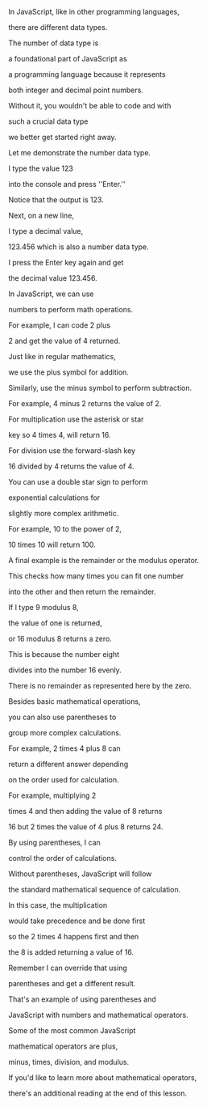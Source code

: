 In JavaScript, like in other programming languages, 

there are different data types. 

The number of data type is 

a foundational part of JavaScript as 

a programming language because it represents 

both integer and decimal point numbers. 

Without it, you wouldn't be able to code and with 

such a crucial data type 

we better get started right away. 

Let me demonstrate the number data type. 

I type the value 123 

into the console and press ''Enter.'' 

Notice that the output is 123. 

Next, on a new line, 

I type a decimal value, 

123.456 which is also a number data type. 

I press the Enter key again and get 

the decimal value 123.456. 

In JavaScript, we can use 

numbers to perform math operations. 

For example, I can code 2 plus 

2 and get the value of 4 returned. 

Just like in regular mathematics, 

we use the plus symbol for addition. 

Similarly, use the minus symbol to perform subtraction. 

For example, 4 minus 2 returns the value of 2. 

For multiplication use the asterisk or star 

key so 4 times 4, will return 16. 

For division use the forward-slash key 

16 divided by 4 returns the value of 4. 

You can use a double star sign to perform 

exponential calculations for 

slightly more complex arithmetic. 

For example, 10 to the power of 2, 

10 times 10 will return 100. 

A final example is the remainder or the modulus operator. 

This checks how many times you can fit one number 

into the other and then return the remainder. 

If I type 9 modulus 8, 

the value of one is returned, 

or 16 modulus 8 returns a zero. 

This is because the number eight 

divides into the number 16 evenly. 

There is no remainder as represented here by the zero. 

Besides basic mathematical operations, 

you can also use parentheses to 

group more complex calculations. 

For example, 2 times 4 plus 8 can 

return a different answer depending 

on the order used for calculation. 

For example, multiplying 2 

times 4 and then adding the value of 8 returns 

16 but 2 times the value of 4 plus 8 returns 24. 

By using parentheses, I can 

control the order of calculations. 

Without parentheses, JavaScript will follow 

the standard mathematical sequence of calculation. 

In this case, the multiplication 

would take precedence and be done first 

so the 2 times 4 happens first and then 

the 8 is added returning a value of 16. 

Remember I can override that using 

parentheses and get a different result. 

That's an example of using parentheses and 

JavaScript with numbers and mathematical operators. 

Some of the most common JavaScript 

mathematical operators are plus, 

minus, times, division, and modulus. 

If you'd like to learn more about mathematical operators, 

there's an additional reading at the end of this lesson.